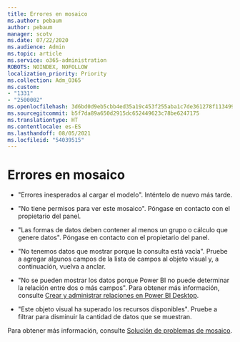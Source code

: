 ```yaml
---
title: Errores en mosaico
ms.author: pebaum
author: pebaum
manager: scotv
ms.date: 07/22/2020
ms.audience: Admin
ms.topic: article
ms.service: o365-administration
ROBOTS: NOINDEX, NOFOLLOW
localization_priority: Priority
ms.collection: Adm_O365
ms.custom:
- "1331"
- "2500002"
ms.openlocfilehash: 3d6bd0d9eb5cbb4ed35a19c453f255aba1c7de361278f113499364241c600675
ms.sourcegitcommit: b5f7da89a650d2915dc652449623c78be6247175
ms.translationtype: HT
ms.contentlocale: es-ES
ms.lasthandoff: 08/05/2021
ms.locfileid: "54039515"
---
```

# <a name="tile-errors"></a>Errores en mosaico

- "Errores inesperados al cargar el modelo". Inténtelo de nuevo más tarde.

- "No tiene permisos para ver este mosaico". Póngase en contacto con el propietario del panel.

- "Las formas de datos deben contener al menos un grupo o cálculo que genere datos". Póngase en contacto con el propietario del panel.

- "No tenemos datos que mostrar porque la consulta está vacía". Pruebe a agregar algunos campos de la lista de campos al objeto visual y, a continuación, vuelva a anclar.

- "No se pueden mostrar los datos porque Power BI no puede determinar la relación entre dos o más campos". Para obtener más información, consulte [Crear y administrar relaciones en Power BI Desktop](https://docs.microsoft.com/power-bi/desktop-create-and-manage-relationships).

- "Este objeto visual ha superado los recursos disponibles". Pruebe a filtrar para disminuir la cantidad de datos que se muestran.

Para obtener más información, consulte [Solución de problemas de mosaico](https://docs.microsoft.com/power-bi/refresh-troubleshooting-tile-errors).